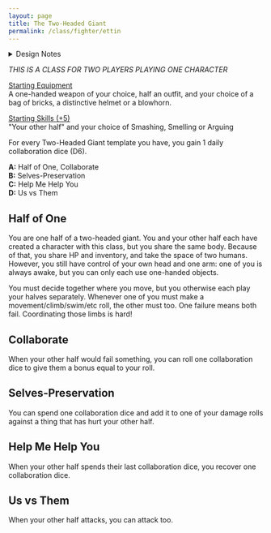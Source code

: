 ```yaml
---
layout: page
title: The Two-Headed Giant
permalink: /class/fighter/ettin
---
```


<details markdown="1">
<summary>Design Notes</summary>
I nearly only play with rpg beginners, and even though the GLOG has the advantage of being easy to learn and run, some classes / blog posts can feel very esoteric for people who are new to the genre. I'm trying to make this class a fun way for a player to bring a new friend to the table! The shared HP pool makes it durable and each of them can always multiclass after the first template to differenciate each other, but if both keep leveling in this class, each still becomes a powerful melee fighter.
</details>

*THIS IS A CLASS FOR TWO PLAYERS PLAYING ONE CHARACTER*

<ins>Starting Equipment</ins><br>
A one-handed weapon of your choice, half an outfit, and your choice of a bag of bricks, a distinctive helmet or a blowhorn.

<ins>Starting Skills (+5)</ins><br>
"Your other half" and your choice of Smashing, Smelling or Arguing

For every Two-Headed Giant template you have, you gain 1 daily collaboration dice (D6).

**A:** Half of One, Collaborate<br>
**B:** Selves-Preservation<br>
**C:** Help Me Help You<br>
**D:** Us vs Them<br>

## Half of One
You are one half of a two-headed giant. You and your other half each have created a character with this class, but you share the same body. Because of that, you share HP and inventory, and take the space of two humans. However, you still have control of your own head and one arm: one of you is always awake, but you can only each use one-handed objects.

You must decide together where you move, but you otherwise each play your halves separately. Whenever one of you must make a movement/climb/swim/etc roll, the other must too. One failure means both fail. Coordinating those limbs is hard!

## Collaborate
When your other half would fail something, you can roll one collaboration dice to give them a bonus equal to your roll.

## Selves-Preservation
You can spend one collaboration dice and add it to one of your damage rolls against a thing that has hurt your other half.

## Help Me Help You
When your other half spends their last collaboration dice, you recover one collaboration dice.

## Us vs Them
When your other half attacks, you can attack too.
